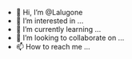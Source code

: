 - 👋 Hi, I’m @Lalugone
- 👀 I’m interested in ...
- 🌱 I’m currently learning ...
- 💞️ I’m looking to collaborate on ...
- 📫 How to reach me ...

<!---
Lalugone/Lalugone is a ✨ special ✨ repository because its `README.md` (this file) appears on your GitHub profile.
You can click the Preview link to take a look at your changes.
--->
